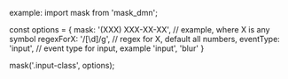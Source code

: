 example:
import mask from 'mask_dmn';

const options = {
  mask: '(XXX) XXX-XX-XX', // example, where X is any symbol
  regexForX: '/[\d]/g', // regex for X, default all numbers,
  eventType: 'input', // event type for input, example 'input', 'blur'
}

mask('.input-class', options);